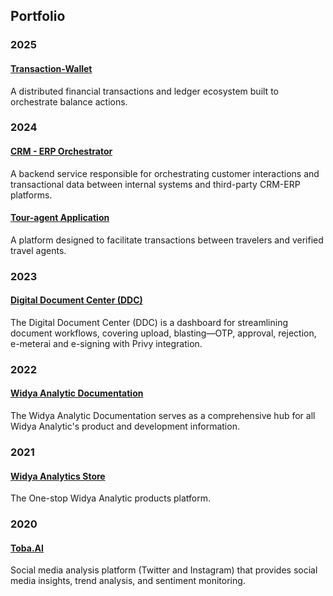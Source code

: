 ## Portfolio

### 2025

#### [Transaction-Wallet](/portfolio/2025_privy_transaction_wallet)

A distributed financial transactions and ledger ecosystem built to orchestrate balance actions.

### 2024

#### [CRM - ERP Orchestrator](/portfolio/2024_privy_crm_erp_orchestrator)

A backend service responsible for orchestrating customer interactions and transactional data between internal systems and third-party CRM-ERP platforms.

#### [Tour-agent Application](/portfolio/2024_privy_tour_agent)

A platform designed to facilitate transactions between travelers and verified travel agents.

### 2023

#### [Digital Document Center (DDC)](/portfolio/2023_privy_dcc)

The Digital Document Center (DDC) is a dashboard for streamlining document workflows, covering upload, blasting—OTP, approval, rejection, e-meterai and e-signing with Privy integration.

### 2022

#### [Widya Analytic Documentation](/portfolio/2022_widya_analytic_doc)

The Widya Analytic Documentation serves as a comprehensive hub for all Widya Analytic's product and development information.

### 2021

#### [Widya Analytics Store](/portfolio/2021_widya_analytic_store)

The One-stop Widya Analytic products platform.

### 2020

#### [Toba.AI](/portfolio/2020_widya_toba_ai)

Social media analysis platform (Twitter and Instagram) that provides social media insights, trend analysis, and sentiment monitoring.

<!-- ---

<footer style="position:static">
<p style="font-size:11px">Page template forked from <a href="https://github.com/evanca/quick-portfolio">evanca</a></p>
</footer> -->
<!-- Remove above link if you don't want to attribute -->
